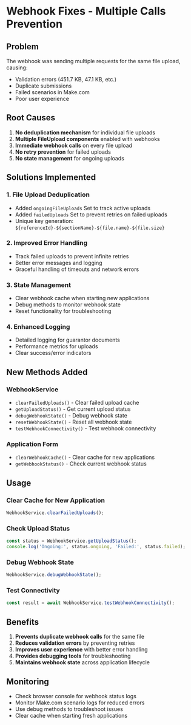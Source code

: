 # Webhook Fixes - Multiple Calls Prevention

## Problem
The webhook was sending multiple requests for the same file upload, causing:
- Validation errors (451.7 KB, 47.1 KB, etc.)
- Duplicate submissions
- Failed scenarios in Make.com
- Poor user experience

## Root Causes
1. **No deduplication mechanism** for individual file uploads
2. **Multiple FileUpload components** enabled with webhooks
3. **Immediate webhook calls** on every file upload
4. **No retry prevention** for failed uploads
5. **No state management** for ongoing uploads

## Solutions Implemented

### 1. File Upload Deduplication
- Added `ongoingFileUploads` Set to track active uploads
- Added `failedUploads` Set to prevent retries on failed uploads
- Unique key generation: `${referenceId}-${sectionName}-${file.name}-${file.size}`

### 2. Improved Error Handling
- Track failed uploads to prevent infinite retries
- Better error messages and logging
- Graceful handling of timeouts and network errors

### 3. State Management
- Clear webhook cache when starting new applications
- Debug methods to monitor webhook state
- Reset functionality for troubleshooting

### 4. Enhanced Logging
- Detailed logging for guarantor documents
- Performance metrics for uploads
- Clear success/error indicators

## New Methods Added

### WebhookService
- `clearFailedUploads()` - Clear failed upload cache
- `getUploadStatus()` - Get current upload status
- `debugWebhookState()` - Debug webhook state
- `resetWebhookState()` - Reset all webhook state
- `testWebhookConnectivity()` - Test webhook connectivity

### Application Form
- `clearWebhookCache()` - Clear cache for new applications
- `getWebhookStatus()` - Check current webhook status

## Usage

### Clear Cache for New Application
```javascript
WebhookService.clearFailedUploads();
```

### Check Upload Status
```javascript
const status = WebhookService.getUploadStatus();
console.log('Ongoing:', status.ongoing, 'Failed:', status.failed);
```

### Debug Webhook State
```javascript
WebhookService.debugWebhookState();
```

### Test Connectivity
```javascript
const result = await WebhookService.testWebhookConnectivity();
```

## Benefits
1. **Prevents duplicate webhook calls** for the same file
2. **Reduces validation errors** by preventing retries
3. **Improves user experience** with better error handling
4. **Provides debugging tools** for troubleshooting
5. **Maintains webhook state** across application lifecycle

## Monitoring
- Check browser console for webhook status logs
- Monitor Make.com scenario logs for reduced errors
- Use debug methods to troubleshoot issues
- Clear cache when starting fresh applications 